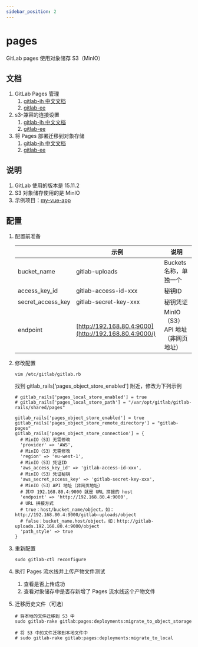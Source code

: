 ```yaml
---
sidebar_position: 2
---
```


# pages

GitLab pages 使用对象储存 S3（MinIO）

## 文档

1. GitLab Pages 管理
    1. [gitlab-jh 中文文档](https://docs.gitlab.cn/jh/administration/pages/index.html)
    2. [gitlab-ee](https://docs.gitlab.com/ee/administration/pages/index.html)
2. s3-兼容的连接设置
    1. [gitlab-jh 中文文档](https://docs.gitlab.cn/jh/administration/pages/index.html#s3-%E5%85%BC%E5%AE%B9%E7%9A%84%E8%BF%9E%E6%8E%A5%E8%AE%BE%E7%BD%AE)
    2. [gitlab-ee](https://docs.gitlab.com/ee/administration/pages/index.html#s3-compatible-connection-settings)
3. 将 Pages 部署迁移到对象存储
    1. [gitlab-jh 中文文档](https://docs.gitlab.cn/jh/administration/pages/index.html#%E5%B0%86-pages-%E9%83%A8%E7%BD%B2%E8%BF%81%E7%A7%BB%E5%88%B0%E5%AF%B9%E8%B1%A1%E5%AD%98%E5%82%A8)
    2. [gitlab-ee](https://docs.gitlab.com/ee/administration/pages/index.html#migrate-pages-deployments-to-object-storage)

## 说明

1. GitLab 使用的版本是 15.11.2
2. S3 对象储存使用的是 MinIO
3. 示例项目：[my-vue-app](https://jihulab.com/xuxiaowei-com-cn/my-vue-app)

## 配置

1. 配置前准备

   |                   | 示例                                                    | 说明                     |
   |-------------------|-------------------------------------------------------|------------------------|
   | bucket_name       | gitlab-uploads                                        | Buckets 名称，单独一个        |
   | access_key_id     | gitlab-access-id-xxx                                  | 秘钥ID                   |
   | secret_access_key | gitlab-secret-key-xxx                                 | 秘钥凭证                   |
   | endpoint          | [http://192.168.80.4:9000](http://192.168.80.4:9000/) | MinIO（S3）API 地址（非网页地址） |

2. 修改配置

   ```shell
   vim /etc/gitlab/gitlab.rb
   ```

   找到 gitlab_rails['pages_object_store_enabled'] 附近，修改为下列示例

   ```shell
   # gitlab_rails['pages_local_store_enabled'] = true
   # gitlab_rails['pages_local_store_path'] = "/var/opt/gitlab/gitlab-rails/shared/pages"
   
   gitlab_rails['pages_object_store_enabled'] = true
   gitlab_rails['pages_object_store_remote_directory'] = "gitlab-pages"
   gitlab_rails['pages_object_store_connection'] = {
     # MinIO（S3）无需修改
     'provider' => 'AWS',
     # MinIO（S3）无需修改
     'region' => 'eu-west-1',
     # MinIO（S3）凭证ID
     'aws_access_key_id' => 'gitlab-access-id-xxx',
     # MinIO（S3）凭证秘钥
     'aws_secret_access_key' => 'gitlab-secret-key-xxx',
     # MinIO（S3）API 地址（非网页地址）
     # 其中 192.168.80.4:9000 就是 URL 拼接的 host
     'endpoint' => 'http://192.168.80.4:9000',
     # URL 拼接方式
     # true：host/bucket_name/object，如：http://192.168.80.4:9000/gitlab-uploads/object
     # false：bucket_name.host/object，如：http://gitlab-uploads.192.168.80.4:9000/object
     'path_style' => true
   }
   ```

3. 重新配置

   ```shell
   sudo gitlab-ctl reconfigure
   ```

4. 执行 Pages 流水线并上传产物文件测试
    1. 查看是否上传成功
    2. 查看对象储存中是否存新增了 Pages 流水线这个产物文件
5. 迁移历史文件（可选）

   ```shell
   # 将本地的文件迁移到 S3 中
   sudo gitlab-rake gitlab:pages:deployments:migrate_to_object_storage
   
   # 将 S3 中的文件迁移到本地文件中
   # sudo gitlab-rake gitlab:pages:deployments:migrate_to_local
   ```
